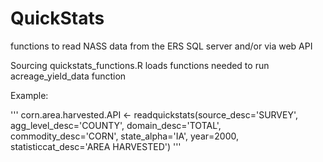 # QuickStats
functions to read NASS data from the ERS SQL server and/or via web API

Sourcing quickstats_functions.R loads functions needed to run acreage_yield_data function

Example:

'''
corn.area.harvested.API <- readquickstats(source_desc='SURVEY',
                                     agg_level_desc='COUNTY',
                                     domain_desc='TOTAL',
                                     commodity_desc='CORN',
                                     state_alpha='IA',
                                     year=2000,
                                     statisticcat_desc='AREA HARVESTED')
'''
